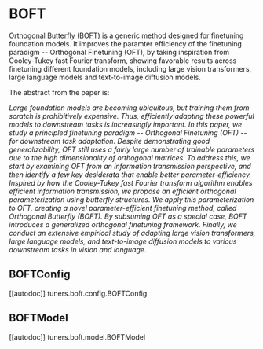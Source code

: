 <!--Copyright 2023 The HuggingFace Team. All rights reserved.

Licensed under the Apache License, Version 2.0 (the "License"); you may not use this file except in compliance with
the License. You may obtain a copy of the License at

http://www.apache.org/licenses/LICENSE-2.0

Unless required by applicable law or agreed to in writing, software distributed under the License is distributed on
an "AS IS" BASIS, WITHOUT WARRANTIES OR CONDITIONS OF ANY KIND, either express or implied. See the License for the
specific language governing permissions and limitations under the License.

⚠️ Note that this file is in Markdown but contain specific syntax for our doc-builder (similar to MDX) that may not be
rendered properly in your Markdown viewer.

-->

# BOFT

[Orthogonal Butterfly (BOFT)](https://hf.co/papers/2311.06243) is a generic method designed for finetuning foundation models. It improves the paramter efficiency of the finetuning paradigm -- Orthogonal Finetuning (OFT), by taking inspiration from Cooley-Tukey fast Fourier transform, showing favorable results across finetuning different foundation models, including large vision transformers, large language models and text-to-image diffusion models.

The abstract from the paper is:

*Large foundation models are becoming ubiquitous, but training them from scratch is prohibitively expensive. Thus, efficiently adapting these powerful models to downstream tasks is increasingly important. In this paper, we study a principled finetuning paradigm -- Orthogonal Finetuning (OFT) -- for downstream task adaptation. Despite demonstrating good generalizability, OFT still uses a fairly large number of trainable parameters due to the high dimensionality of orthogonal matrices. To address this, we start by examining OFT from an information transmission perspective, and then identify a few key desiderata that enable better parameter-efficiency. Inspired by how the Cooley-Tukey fast Fourier transform algorithm enables efficient information transmission, we propose an efficient orthogonal parameterization using butterfly structures. We apply this parameterization to OFT, creating a novel parameter-efficient finetuning method, called Orthogonal Butterfly (BOFT). By subsuming OFT as a special case, BOFT introduces a generalized orthogonal finetuning framework. Finally, we conduct an extensive empirical study of adapting large vision transformers, large language models, and text-to-image diffusion models to various downstream tasks in vision and language*.

## BOFTConfig

[[autodoc]] tuners.boft.config.BOFTConfig

## BOFTModel

[[autodoc]] tuners.boft.model.BOFTModel
